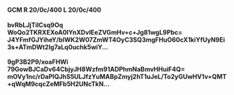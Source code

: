 #### GCM R 20/0c/400 L 20/0c/400
**bvRbLJjTilCsq9Oq**<br/>**WoQo2TKRXEXoA0lYnXDvIEeZVGmHv+c+Jg81wgL9Pbc=**<br/>**J4YFmfGJYiheY/bIWK2W07ZmWT4OyC3SQ3mgFHuO60cX1kiYfUyN9Ei3s+ATmDWt2lg7aLq0uchk5wiY...**<br/><br/>
**9gP3B2P9/xoaFHWi**<br/>**79GowBJCaDv64CbjyJH8Wzfm91ADPhmNaBmvHHuiF4Q=**<br/>**mOVy1nc/rDaPIQJhS5ULJfzYuMABpZmyj2hT1uJeL/To2yGUwHV1v+QMT+qWqM9cqcZeMFb5H2UNcTkN...**